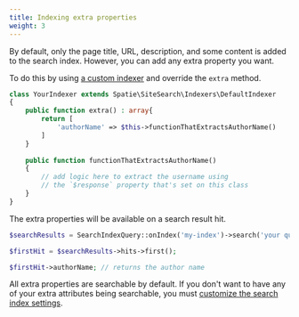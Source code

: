 ```yaml
---
title: Indexing extra properties
weight: 3
---
```


By default, only the page title, URL,  description, and some content is added to the search index. However, you can add any extra property you want.

To do this by using [a custom indexer](/docs/laravel-site-search/v1/advanced-usage/using-a-custom-indexer) and override the `extra` method.

```php
class YourIndexer extends Spatie\SiteSearch\Indexers\DefaultIndexer
{
    public function extra() : array{
        return [
            'authorName' => $this->functionThatExtractsAuthorName()
        ]    
    }
    
    public function functionThatExtractsAuthorName()
    {
        // add logic here to extract the username using
        // the `$response` property that's set on this class
    }
}
```

The extra properties will be available on a search result hit.

```php
$searchResults = SearchIndexQuery::onIndex('my-index')->search('your query')->get(); 

$firstHit = $searchResults->hits->first();

$firstHit->authorName; // returns the author name
```

All extra properties are searchable by default. If you don't want to have any of your extra attributes being searchable, you must [customize the search index settings](/docs/laravel-site-search/v1/advanced-usage/customizing-meilisearch-settings).

